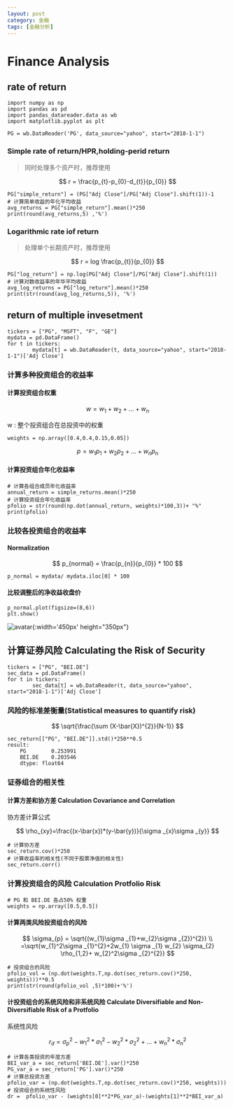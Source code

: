 ```yaml
---
layout: post
category: 金融
tags: [金融分析]
---
```


Finance Analysis
====================


## rate of return

	import numpy as np
	import pandas as pd
	import pandas_datareader.data as wb
	import matplotlib.pyplot as plt

	PG = wb.DataReader('PG', data_source="yahoo", start="2018-1-1")

### Simple rate of return/HPR,holding-perid return 

> 同时处理多个资产时，推荐使用

$$
	r = \frac{p_{t}-p_{0}-d_{t}}{p_{0}}
$$

	PG["simple_return"] = (PG["Adj Close"]/PG["Adj Close"].shift(1))-1
	# 计算简单收益的年化平均收益
	avg_returns = PG["simple_return"].mean()*250
	print(round(avg_returns,5) ,'%')

### Logarithmic rate iof return

> 处理单个长期资产时，推荐使用

$$
	r =  log \frac{p_{t}}{p_{0}}
$$

	PG["log_return"] = np.log(PG["Adj Close"]/PG["Adj Close"].shift(1))
	# 计算对数收益率的年华平均收益
	avg_log_returns = PG["log_return"].mean()*250
	print(str(round(avg_log_returns,5)), '%')

## return of multiple invesetment

	tickers = ["PG", "MSFT", "F", "GE"]
	mydata = pd.DataFrame()
	for t in tickers:
    		mydata[t] = wb.DataReader(t, data_source="yahoo", start="2018-1-1")['Adj Close']

### 计算多种投资组合的收益率

#### 计算投资组合权重

$$
	w = w_{1} + w_{2}+...+w_{n}
$$

w : 整个投资组合在总投资中的权重
	
	weights = np.array([0.4,0.4,0.15,0.05])

$$
	p = w_{1}p_{1} + w_{2}p_{2} + ... +w_{n}p_{n}
$$

#### 计算投资组合年化收益率

	# 计算各组合成员年化收益率
	annual_return = simple_returns.mean()*250
	# 计算投资组合年化收益率
	pfolio = str(round(np.dot(annual_return, weights)*100,3))+ "%"	
	print(pfolio)

### 比较各投资组合的收益率

#### Normalization

$$
	p_{normal} = \frac{p_{n}}{p_{0}} * 100
$$

	p_normal = mydata/ mydata.iloc[0] * 100

#### 比较调整后的净收益收盘价

	p_normal.plot(figsize=(8,6))
	plt.show()
	
![avatar](https://gwfp.github.io/static/images/20/04/23/rateofreturn.png){:width='450px' height="350px"}


## 计算证券风险 Calculating the Risk of Security

	tickers = ["PG", "BEI.DE"]
	sec_data = pd.DataFrame()
	for t in tickers:
    		sec_data[t] = wb.DataReader(t, data_source="yahoo", start="2018-1-1")['Adj Close']

### 风险的标准差衡量(Statistical measures to quantify risk)

$$
	\sqrt{\frac{\sum (X-\bar{X})^{2}}{N-1}}
$$

	sec_return[["PG", "BEI.DE"]].std()*250**0.5
	result:
		PG        0.253991
		BEI.DE    0.203546
		dtype: float64


### 证券组合的相关性

#### 计算方差和协方差 Calculation Covariance and Correlation

协方差计算公式

$$
	 \rho_{xy}=\frac{(x-\bar{x})*(y-\bar{y})}{\sigma _{x}\sigma _{y}}
$$

	# 计算协方差
	sec_return.cov()*250
	# 计算收益率的相关性(不同于股票净值的相关性)
	sec_return.corr()

### 计算投资组合的风险 Calculation Protfolio Risk

	# PG 和 BEI.DE 各占50% 权重
	weights = np.array([0.5,0.5])

#### 计算两类风险投资组合的风险

$$
	\sigma_{p} = \sqrt{(w_{1}\sigma _{1}+w_{2}\sigma _{2})^{2}}        \\
        =\sqrt{w_{1}^2\sigma _{1}^{2}+2w_{1} \sigma _{1} w_{2} \sigma_{2} \rho_{1,2}+ w_{2}^2\sigma _{2}^{2}}
$$
	
	# 投资组合的风险
	pfolio_vol = (np.dot(weights.T,np.dot(sec_return.cov()*250, weights)))**0.5
	print(str(round(pfolio_vol ,5)*100)+'%')


#### 计投资组合的系统风险和非系统风险 Calculate Diversifiable and Non-Diversifiable Risk of a Protfolio

系统性风险

$$	
	r_{d}=\sigma_{p}^{2}-w_{1}^{2}*\sigma_{1}^{2}-w_{2}^{2}*\sigma_{2}^{2}+...+w_{n}^{2}*\sigma_{n}^{2}
$$

	# 计算各类投资的年度方差
	BEI_var_a = sec_return['BEI.DE'].var()*250
	PG_var_a = sec_return['PG'].var()*250
	# 计算总投资方差
	pfolio_var = (np.dot(weights.T,np.dot(sec_return.cov()*250, weights)))
	# 投资组合的系统性风险
	dr =  pfolio_var - (weights[0]**2*PG_var_a)-(weights[1]**2*BEI_var_a)
		


